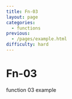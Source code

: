 ```yaml
---
title: Fn-03
layout: page
categories:
  - functions
previous:
  - /pages/example.html
difficulty: hard
---
```


# Fn-03

function 03 example

